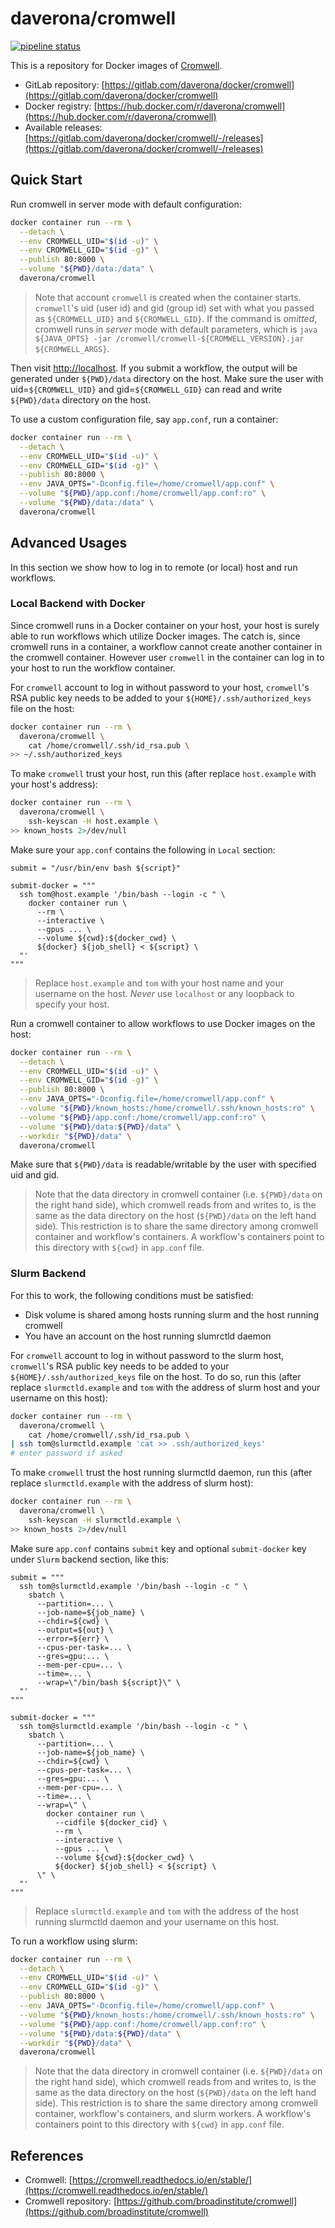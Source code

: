 # daverona/cromwell

[![pipeline status](https://gitlab.com/daverona/docker/cromwell/badges/master/pipeline.svg)](https://gitlab.com/daverona/docker/cromwell/commits/master)

This is a repository for Docker images of [Cromwell](https://github.com/broadinstitute/cromwell).

* GitLab repository: [https://gitlab.com/daverona/docker/cromwell](https://gitlab.com/daverona/docker/cromwell)
* Docker registry: [https://hub.docker.com/r/daverona/cromwell](https://hub.docker.com/r/daverona/cromwell)
* Available releases: [https://gitlab.com/daverona/docker/cromwell/-/releases](https://gitlab.com/daverona/docker/cromwell/-/releases)

## Quick Start

Run cromwell in server mode with default configuration:

```bash
docker container run --rm \
  --detach \
  --env CROMWELL_UID="$(id -u)" \
  --env CROMWELL_GID="$(id -g)" \
  --publish 80:8000 \
  --volume "${PWD}/data:/data" \
  daverona/cromwell
```

> Note that account `cromwell` is created when the container starts. `cromwell`'s uid (user id) 
> and gid (group id) set with what you passed as `${CROMWELL_UID}` and `${CROMWELL_GID}`.
> If the command is *omitted*, cromwell runs in *server* mode with default parameters, 
> which is `java ${JAVA_OPTS} -jar /cromwell/cromwell-${CROMWELL_VERSION}.jar ${CROMWELL_ARGS}`.

Then visit [http://localhost](http://localhost).
If you submit a workflow, the output will be generated under `${PWD}/data` directory on the host.
Make sure the user with uid=`${CROMWELL_UID}` and gid=`${CROMWELL_GID}` can read and write 
`${PWD}/data` directory on the host.

To use a custom configuration file, say `app.conf`, run a container:

```bash
docker container run --rm \
  --detach \
  --env CROMWELL_UID="$(id -u)" \
  --env CROMWELL_GID="$(id -g)" \
  --publish 80:8000 \
  --env JAVA_OPTS="-Dconfig.file=/home/cromwell/app.conf" \
  --volume "${PWD}/app.conf:/home/cromwell/app.conf:ro" \
  --volume "${PWD}/data:/data" \
  daverona/cromwell
```

## Advanced Usages

In this section we show how to log in to remote (or local) host and run workflows. 

### Local Backend with Docker

Since cromwell runs in a Docker container on your host, your host is surely 
able to run workflows which utilize Docker images. The catch is, since cromwell runs in a container,
a workflow cannot create another container in the cromwell container. However user `cromwell` in the container
can log in to your host to run the workflow container.

For `cromwell` account to log in without password to your host, 
`cromwell`'s RSA public key needs to be added to your `${HOME}/.ssh/authorized_keys` file on the host:

```bash
docker container run --rm \
  daverona/cromwell \
    cat /home/cromwell/.ssh/id_rsa.pub \
>> ~/.ssh/authorized_keys
```

To make `cromwell` trust your host,
run this (after replace `host.example` with your host's address):

```bash
docker container run --rm \
  daverona/cromwell \
    ssh-keyscan -H host.example \
>> known_hosts 2>/dev/null 
```

Make sure your `app.conf` contains the following in `Local` section:

```hocon
submit = "/usr/bin/env bash ${script}"

submit-docker = """
  ssh tom@host.example '/bin/bash --login -c " \
    docker container run \
      --rm \
      --interactive \
      --gpus ... \
      --volume ${cwd}:${docker_cwd} \
      ${docker} ${job_shell} < ${script} \
  "'
"""
```

> Replace `host.example` and `tom` with your host name and your username on the host.
> *Never* use `localhost` or any loopback to specify your host.

Run a cromwell container to allow workflows to use Docker images on the host:

```bash
docker container run --rm \
  --detach \
  --env CROMWELL_UID="$(id -u)" \
  --env CROMWELL_GID="$(id -g)" \
  --publish 80:8000 \
  --env JAVA_OPTS="-Dconfig.file=/home/cromwell/app.conf" \
  --volume "${PWD}/known_hosts:/home/cromwell/.ssh/known_hosts:ro" \
  --volume "${PWD}/app.conf:/home/cromwell/app.conf:ro" \
  --volume "${PWD}/data:${PWD}/data" \
  --workdir "${PWD}/data" \
  daverona/cromwell
```

Make sure that `${PWD}/data` is readable/writable by the user with specified uid and gid.

> Note that the data directory in cromwell container (i.e. `${PWD}/data` on the right hand side), 
> which cromwell reads from and writes to, is the same as the data directory on the host (`${PWD}/data` on the left hand side). 
> This restriction is to share the same directory among cromwell container and workflow's containers.
> A workflow's containers point to this directory with `${cwd}` in `app.conf` file.

### Slurm Backend

For this to work, the following conditions must be satisfied:

* Disk volume is shared among hosts running slurm and the host running cromwell
* You have an account on the host running slumrctld daemon

For `cromwell` account to log in without password to the slurm host,
`cromwell`'s RSA public key needs to be added to your `${HOME}/.ssh/authorized_keys` file on the host.
To do so, run this (after replace `slurmctld.example` and `tom` with the address of slurm host and your username on this host):

```bash
docker container run --rm \
  daverona/cromwell \
    cat /home/cromwell/.ssh/id_rsa.pub \
| ssh tom@slurmctld.example 'cat >> .ssh/authorized_keys'
# enter password if asked
```

To make `cromwell` trust the host running slurmctld daemon,
run this (after replace `slurmctld.example` with the address of slurm host):

```bash
docker container run --rm \
  daverona/cromwell \
    ssh-keyscan -H slurmctld.example \
>> known_hosts 2>/dev/null 
```

Make sure `app.conf` contains `submit` key and optional `submit-docker` key 
under `Slurm` backend section, like this:

```hocon
submit = """
  ssh tom@slurmctld.example '/bin/bash --login -c " \
    sbatch \
      --partition=... \
      --job-name=${job_name} \
      --chdir=${cwd} \
      --output=${out} \
      --error=${err} \
      --cpus-per-task=... \
      --gres=gpu:... \
      --mem-per-cpu=... \
      --time=... \
      --wrap=\"/bin/bash ${script}\" \
  "'
"""

submit-docker = """
  ssh tom@slurmctld.example '/bin/bash --login -c " \
    sbatch \
      --partition=... \
      --job-name=${job_name} \
      --chdir=${cwd} \
      --cpus-per-task=... \
      --gres=gpu:... \
      --mem-per-cpu=... \
      --time=... \
      --wrap=\" \
        docker container run \
          --cidfile ${docker_cid} \
          --rm \
          --interactive \
          --gpus ... \
          --volume ${cwd}:${docker_cwd} \
          ${docker} ${job_shell} < ${script} \
      \" \
  "'
"""
```

> Replace `slurmctld.example` and `tom` with the address of the host running slurmctld daemon
> and your username on this host.

To run a workflow using slurm:

```bash
docker container run --rm \
  --detach \
  --env CROMWELL_UID="$(id -u)" \
  --env CROMWELL_GID="$(id -g)" \
  --publish 80:8000 \
  --env JAVA_OPTS="-Dconfig.file=/home/cromwell/app.conf" \
  --volume "${PWD}/known_hosts:/home/cromwell/.ssh/known_hosts:ro" \
  --volume "${PWD}/app.conf:/home/cromwell/app.conf:ro" \
  --volume "${PWD}/data:${PWD}/data" \
  --workdir "${PWD}/data" \
  daverona/cromwell
```

> Note that the data directory in cromwell container (i.e. `${PWD}/data` on the right hand side), 
> which cromwell reads from and writes to, is the same as the data directory on the host (`${PWD}/data` on the left hand side). 
> This restriction is to share the same directory among cromwell container, workflow's containers, and slurm workers.
> A workflow's containers point to this directory with `${cwd}` in `app.conf` file.

## References

* Cromwell: [https://cromwell.readthedocs.io/en/stable/](https://cromwell.readthedocs.io/en/stable/)
* Cromwell repository: [https://github.com/broadinstitute/cromwell](https://github.com/broadinstitute/cromwell)

